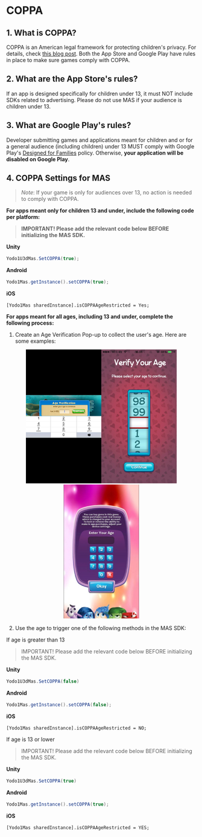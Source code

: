 # COPPA

## 1. What is COPPA?
COPPA is an American legal framework for protecting children's privacy. For details, check [this blog post](https://www.privo.com/blog/what-is-coppa). Both the App Store and Google Play have rules in place to make sure games comply with COPPA.

## 2. What are the App Store's rules?
If an app is designed specifically for children under 13, it must NOT include SDKs related to advertising. Please do not use MAS if your audience is children under 13.

## 3. What are Google Play's rules?
Developer submitting games and applications meant for children and or for a general audience (including children) under 13 MUST comply with Google Play's [Designed for Families](https://play.google.com/about/families/) policy. Otherwise, **your application will be disabled on Google Play**. 

## 4. COPPA Settings for MAS
>*Note*: If your game is only for audiences over 13, no action is needed to comply with COPPA.

**For apps meant only for children 13 and under, include the following code per platform:**

>**IMPORTANT! Please add the relevant code below BEFORE initializing the MAS SDK.**

**Unity**

```c#
Yodo1U3dMas.SetCOPPA(true);
```

**Android**

```java
Yodo1Mas.getInstance().setCOPPA(true);
```

**iOS**

```obj-c
[Yodo1Mas sharedInstance].isCOPPAAgeRestricted = Yes;
```

**For apps meant for all ages, including 13 and under, complete the following process:**

1) Create an Age Verification Pop-up to collect the user's age. Here are some examples:
<center class="half">
    <img src="./../resource/privacy-coppa-sample-1.png" width="200"/><img src="./../resource/privacy-coppa-sample-2.png" width="200"/><img src="./../resource/privacy-coppa-sample-3.png" width="200"/>
</center>

2) Use the age to trigger one of the following methods in the MAS SDK:

If age is greater than 13
>IMPORTANT! Please add the relevant code below BEFORE initializing the MAS SDK.

**Unity**

```c#
Yodo1U3dMas.SetCOPPA(false)
```

**Android**

```java
Yodo1Mas.getInstance().setCOPPA(false);
```

**iOS**

```obj-c
[Yodo1Mas sharedInstance].isCOPPAAgeRestricted = NO;
```

If age is 13 or lower
>IMPORTANT! Please add the relevant code below BEFORE initializing the MAS SDK.

**Unity**

```c#
Yodo1U3dMas.SetCOPPA(true)
```

**Android**

```java
Yodo1Mas.getInstance().setCOPPA(true);
```

**iOS**

```obj-c
[Yodo1Mas sharedInstance].isCOPPAAgeRestricted = YES;
```

